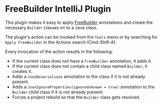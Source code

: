 # FreeBuilder IntelliJ Plugin

This plugin makes it easy to apply [FreeBuilder]() annotations and create the necessary `Builder` classes on to a Java class.

The plugin's action can be invoked from the `Tools` menu or by searching for `Apply FreeBuilder` in the Actions search (Cmd-Shift-A).

Every invocation of the action results in the following:

* If the current class does not have a `FreeBuilder` annotation, it adds it.
* If the current class does not contain a child class named `Builder`, it creates it.
* Adds a `JsonDeserialiaze` annotation to the class if it is not already present.
* Adds a `JsonIgnoreProperties(ignoreUnknown = true)` annotation to the `Builder` child class if it is not already present.
* Forces a project rebuild so that the `Builder` class gets resolved.
